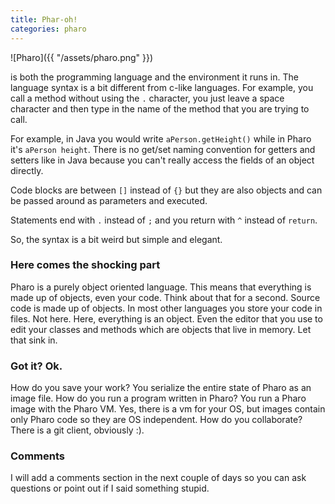 ```yaml
---
title: Phar-oh!
categories: pharo
---
```

![Pharo]({{ "/assets/pharo.png" }})

is both the programming language and the environment it runs in. The language syntax is a bit different from c-like languages. For example, you call a method without using the `.` character, you just leave a space character and then type in the name of the method that you are trying to call.

For example, in Java you would write `aPerson.getHeight()` while in Pharo it's `aPerson height`. There is no get/set naming convention for getters and setters like in Java because you can't really access the fields of an object directly.

Code blocks are between `[]` instead of `{}` but they are also objects and can be passed around as parameters and executed.

Statements end with `.` instead of `;` and you return with `^` instead of `return`.

So, the syntax is a bit weird but simple and elegant.

### Here comes the shocking part
Pharo is a purely object oriented language. This means that everything is made up of objects, even your code. Think about that for a second. Source code is made up of objects. In most other languages you store your code in files. Not here. Here, everything is an object. Even the editor that you use to edit your classes and methods which are objects that live in memory. Let that sink in.
### Got it? Ok.
How do you save your work? You serialize the entire state of Pharo as an image file. How do you run a program written in Pharo? You run a Pharo image with the Pharo VM. Yes, there is a vm for your OS, but images contain only Pharo code so they are OS independent. How do you collaborate? There is a git client, obviously :).
### Comments
I will add a comments section in the next couple of days so you can ask questions or point out if I said something stupid.
